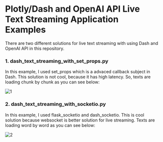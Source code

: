 # Plotly/Dash and OpenAI API Live Text Streaming Application Examples

There are two different solutions for live text streaming with using Dash and OpenAI API in this repository.

### 1. dash_text_streaming_with_set_props.py

In this example, I used set_props which is a advaced callback subject in Dash. This solution is not cool, because it has high latency. So, texts are loading chunk by chunk as you can see below:

![1](https://github.com/ryilkici/plotly-dash-openai-text-streaming/assets/24529498/c851026e-3b4c-4d55-a0ac-e67dc2d4c102)

### 2. dash_text_streaming_with_socketio.py

In this example, I used flask_socketio and dash_socketio. This is cool solution because websocket is better solution for live streaming. Texts are loading word by word as you can see below:

![2](https://github.com/ryilkici/plotly-dash-openai-text-streaming/assets/24529498/3925fec3-392c-4716-9df2-534329922cf0)
